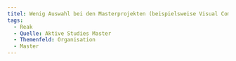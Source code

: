 ```yaml
---
titel: Wenig Auswahl bei den Masterprojekten (beispielsweise Visual Computing = 1 Projekt)
tags:
  - Reak
  - Quelle: Aktive Studies Master
  - Themenfeld: Organisation
  - Master
---
```

